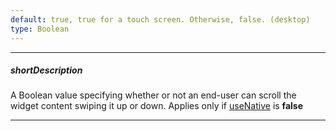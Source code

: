```yaml
---
default: true, true for a touch screen. Otherwise, false. (desktop)
type: Boolean
---
```

---
##### shortDescription
A Boolean value specifying whether or not an end-user can scroll the widget content swiping it up or down. Applies only if [useNative](/api-reference/10%20UI%20Widgets/dxScrollable/1%20Configuration/useNative.md '{basewidgetpath}/Configuration/#useNative') is **false**

---
